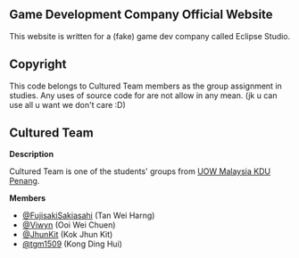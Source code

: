 ## Game Development Company Official Website
This website is written for a (fake) game dev company called Eclipse Studio.

## Copyright
This code belongs to Cultured Team members as the group assignment in studies. Any uses of source code for are not allow in any mean. (jk u can use all u want we don't care :D)

## Cultured Team
**Description**

Cultured Team is one of the students' groups from [UOW Malaysia KDU Penang](https://www.uowmkdu.edu.my/).

**Members**
- [@FujisakiSakiasahi](https://github.com/FujisakiSakiasahi) (Tan Wei Harng)
- [@Viwyn](https://github.com/Viwyn) (Ooi Wei Chuen)
- [@JhunKit](https://github.com/Jhunkit) (Kok Jhun Kit)
- [@tgm1509](https://github.com/tgm1509) (Kong Ding Hui)
